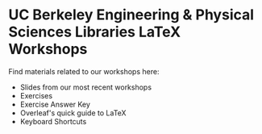 # UC Berkeley Engineering & Physical Sciences Libraries LaTeX Workshops

Find materials related to our workshops here:

- Slides from our most recent workshops
- Exercises 
- Exercise Answer Key 
- Overleaf's quick guide to LaTeX 
- Keyboard Shortcuts 

